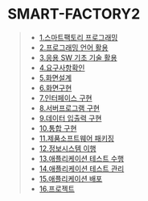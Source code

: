 # SMART-FACTORY2

> * [1.스마트팩토리 프로그래밍](https://github.com/nolru7/SMART-FACTORY2/blob/master/%EC%8A%A4%EB%A7%88%ED%8A%B8%ED%8C%A9%ED%86%A0%EB%A6%AC%20%ED%94%84%EB%A1%9C%EA%B7%B8%EB%9E%98%EB%B0%8D.zip)
> * [2.프로그래밍 언어 활용](https://github.com/nolru7/SMART-FACTORY2/commit/5a0636f86c5e64d2638aa93ba8813f3943349629)
> * [3.응용 SW 기초 기술 활용](https://github.com/nolru7/SMART-FACTORY2/blob/master/%EC%9D%91%EC%9A%A9sw%20%EA%B8%B0%EC%B4%88%20%ED%99%9C%EC%9A%A9.pdf)
> * [4.요구사항확인](https://github.com/nolru7/SMART-FACTORY2/blob/master/%EC%9A%94%EA%B5%AC%EC%82%AC%ED%95%AD%20%ED%99%95%EC%9D%B8.pdf)
> * [5.화면설계](https://github.com/nolru7/SMART-FACTORY2/blob/master/%ED%99%94%EB%A9%B4%EC%84%A4%EA%B3%84.pdf)
> * [6.화면구현](https://github.com/nolru7/SMART-FACTORY2/blob/master/%ED%99%94%EB%A9%B4%EA%B5%AC%ED%98%84.pdf)
> * [7.인터페이스 구현](https://github.com/nolru7/SMART-FACTORY2/blob/master/%EC%9D%B8%ED%84%B0%ED%8E%98%EC%9D%B4%EC%8A%A4%EA%B5%AC%ED%98%84.zip)
> * [8.서버프로그램 구현](https://github.com/nolru7/SMART-FACTORY2/blob/master/EXAM.zip)
> * [9.데이터 입출력 구현](https://github.com/nolru7/SMART-FACTORY2/blob/master/%EB%8D%B0%EC%9D%B4%ED%84%B0%EC%9E%85%EC%B6%9C%EB%A0%A5%EA%B5%AC%ED%98%84.zip)
> * [10.통합 구현](https://github.com/nolru7/SMART-FACTORY2/tree/master/%ED%86%B5%ED%95%A9%EA%B5%AC%ED%98%84)
> * [11.제품소프트웨어 패키징](https://github.com/nolru7/SMART-FACTORY2/blob/master/%EC%9D%B4%EC%84%9D%ED%9B%88.zip)
> * [12.정보시스템 이행](https://github.com/nolru7/SMART-FACTORY2/blob/master/0122%EC%8B%9C%ED%97%98.pdf)
> * [13.애플리케이션 테스트 수행](https://github.com/nolru7/SMART-FACTORY2/blob/master/0129.zip)
> * [14.애플리케이션 테스트 관리](https://github.com/nolru7/SMART-FACTORY2/blob/master/%ED%86%B5%ED%95%A9%ED%85%8C%EC%8A%A4%ED%8A%B8_%EC%9D%B4%EC%84%9D%ED%9B%88.pdf)
> * [15.애플리케이션 배포]()
> * [16.프로젝트]()
